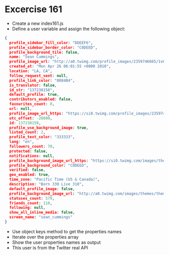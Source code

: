 # Excercise 161

* Create a new index161.js
* Define a user variable and assign the following object:
```json
{
  profile_sidebar_fill_color: "DDEEF6",
  profile_sidebar_border_color: "C0DEED",
  profile_background_tile: false,
  name: "Sean Cummings",
  profile_image_url: "http://a0.twimg.com/profile_images/2359746665/1v6zfgqo8g0d3mk7ii5s_normal.jpeg",
  created_at: "Mon Apr 26 06:01:55 +0000 2010",
  location: "LA, CA",
  follow_request_sent: null,
  profile_link_color: "0084B4",
  is_translator: false,
  id_str: "137238150",
  default_profile: true,
  contributors_enabled: false,
  favourites_count: 0,
  url: null,
  profile_image_url_https: "https://si0.twimg.com/profile_images/2359746665/1v6zfgqo8g0d3mk7ii5s_normal.jpeg",
  utc_offset: -28800,
  id: 137238150,
  profile_use_background_image: true,
  listed_count: 2,
  profile_text_color: "333333",
  lang: "en",
  followers_count: 70,
  protected: false,
  notifications: null,
  profile_background_image_url_https: "https://si0.twimg.com/images/themes/theme1/bg.png",
  profile_background_color: "C0DEED",
  verified: false,
  geo_enabled: true,
  time_zone: "Pacific Time (US & Canada)",
  description: "Born 330 Live 310",
  default_profile_image: false,
  profile_background_image_url: "http://a0.twimg.com/images/themes/theme1/bg.png",
  statuses_count: 579,
  friends_count: 110,
  following: null,
  show_all_inline_media: false,
  screen_name: "sean_cummings"
}
```
* Use object keys method to get the properties names
* Iterate over the properties array
* Show the user properties names as output
* This user is from the Twitter real API
